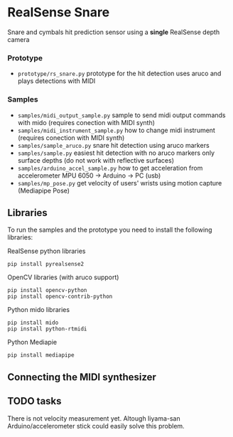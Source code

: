 # RealSense Snare
Snare and cymbals hit prediction sensor using a **single** RealSense depth camera

### Prototype
- `prototype/rs_snare.py` prototype for the hit detection uses aruco and plays detections with MIDI

### Samples
- `samples/midi_output_sample.py` sample to send midi output commands with mido (requires conection with MIDI synth)
- `samples/midi_instrument_sample.py` how to change midi instrument (requires conection with MIDI synth)
- `samples/sample_aruco.py`  snare hit detection using aruco markers  
- `samples/sample.py`  easiest hit detection with no aruco markers only surface depths (do not work with reflective surfaces)
- `samples/arduino_accel_sample.py`  how to get acceleration from accelerometer MPU 6050 -> Arduino -> PC (usb)
- `samples/mp_pose.py` get velocity of users' wrists using motion capture (Mediapipe Pose) 

## Libraries 
To run the samples and the prototype you need to install the following libraries:

RealSense python libraries
````
pip install pyrealsense2
````

OpenCV libraries (with aruco support)
````
pip install opencv-python
pip install opencv-contrib-python
````

Python mido libraries
````
pip install mido
pip install python-rtmidi
````

Python Mediapie
````
pip install mediapipe
````

## Connecting the MIDI synthesizer 

## TODO tasks
There is not velocity measurement yet. Altough Iiyama-san Arduino/accelerometer stick could easily solve this problem. 